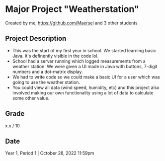 # Major Project "Weatherstation"
Created by me, https://github.com/Maersel and 3 other students

## Project Description
- This was the start of my first year in school. We started learning basic Java. It's definently visible in the code lol.
- School had a server running which logged measurements from a weather station. We were given a UI made in Java with buttons, 7-digit numbers and a dot-matrix display.
- We had to write code so we could make a basic UI for a user which was going to use the weather station.
- You could view all data (wind speed, humidity, etc) and this project also involved making our own functionality using a lot of data to calculate some other value.

## Grade
x.x / 10

## Date
Year 1, Period 1 | October 28, 2022 11:59pm

